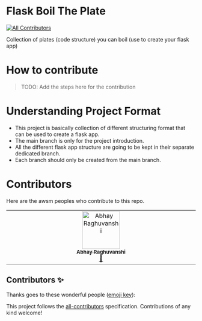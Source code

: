 # Flask Boil The Plate
<!-- ALL-CONTRIBUTORS-BADGE:START - Do not remove or modify this section -->
[![All Contributors](https://img.shields.io/badge/all_contributors-1-orange.svg?style=flat-square)](#contributors-)
<!-- ALL-CONTRIBUTORS-BADGE:END -->

Collection of plates (code structure) you can boil (use to create your flask app)

# How to contribute

> TODO: Add the steps here for the contribution

# Understanding Project Format

- This project is basically collection of different structuring format that can be used to create a flask app.
- The main branch is only for the project introduction.
- All the different flask app structure are going to be kept in their separate dedicated branch.
- Each branch should only be created from the main branch.

# Contributors

Here are the awsm peoples who contribute to this repo.

<!-- ALL-CONTRIBUTORS-LIST:START - Do not remove or modify this section -->
<!-- prettier-ignore-start -->
<!-- markdownlint-disable -->
<table>
  <tbody>
    <tr>
      <td align="center" valign="top" width="14.28%"><a href="https://abhayaman669.github.io/aby.io/"><img src="https://avatars.githubusercontent.com/u/24496584?v=4?s=100" width="100px;" alt="Abhay Raghuvanshi"/><br /><sub><b>Abhay Raghuvanshi</b></sub></a><br /><a href="https://github.com/abhayaman669/flask-boil-the-plate/commits?author=abhayaman669" title="Documentation">📖</a></td>
    </tr>
  </tbody>
</table>

<!-- markdownlint-restore -->
<!-- prettier-ignore-end -->

<!-- ALL-CONTRIBUTORS-LIST:END -->

## Contributors ✨

Thanks goes to these wonderful people ([emoji key](https://allcontributors.org/docs/en/emoji-key)):

<!-- ALL-CONTRIBUTORS-LIST:START - Do not remove or modify this section -->
<!-- prettier-ignore-start -->
<!-- markdownlint-disable -->
<!-- markdownlint-restore -->
<!-- prettier-ignore-end -->
<!-- ALL-CONTRIBUTORS-LIST:END -->

This project follows the [all-contributors](https://github.com/all-contributors/all-contributors) specification. Contributions of any kind welcome!